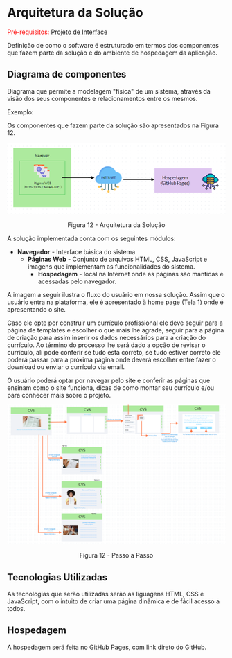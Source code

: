 # Arquitetura da Solução

<span style="color:red">Pré-requisitos: <a href="3-Projeto de Interface.md"> Projeto de Interface</a></span>

Definição de como o software é estruturado em termos dos componentes que fazem parte da solução e do ambiente de hospedagem da aplicação.

## Diagrama de componentes

Diagrama que permite a modelagem "física" de um sistema, através da visão dos seus componentes e relacionamentos entre os mesmos.

Exemplo: 

Os componentes que fazem parte da solução são apresentados na Figura 12.

![Diagrama de Componentes](img/componentes.png)
<center>Figura 12 - Arquitetura da Solução</center>

A solução implementada conta com os seguintes módulos:
- **Navegador** - Interface básica do sistema  
  - **Páginas Web** - Conjunto de arquivos HTML, CSS, JavaScript e imagens que implementam as funcionalidades do sistema.
    - **Hospedagem** - local na Internet onde as páginas são mantidas e acessadas pelo navegador. 



A imagem a seguir ilustra o fluxo do usuário em nossa solução. Assim
que o usuário entra na plataforma, ele é apresentado à home page
(Tela 1) onde é apresentando o site.

Caso ele opte por construir um currículo profissional ele deve seguir para a página de templates e escolher o que mais lhe agrade, seguir para a página de criação para assim inserir os dados necessários para a criação do currículo. Ao término do processo lhe será dado a opção de revisar o currículo, ali pode conferir se tudo está correto, se tudo estiver correto ele poderá passar para a próxima página onde deverá escolher entre fazer o download ou enviar o currículo via email.

O usuário poderá optar por navegar pelo site e conferir as páginas que ensinam como o site funciona, dicas de como montar seu currículo e/ou para conhecer mais sobre o projeto.

![Passo a passo](img/passoapasso.png)
<center> Figura 12 - Passo a Passo</center>


## Tecnologias Utilizadas

As tecnologias que serão utilizadas serão as liguagens HTML, CSS e JavaScript, com o intuito de criar uma página dinâmica e de fácil acesso a todos.


## Hospedagem

A hospedagem será feita no GitHub Pages, com link direto do GitHub.

